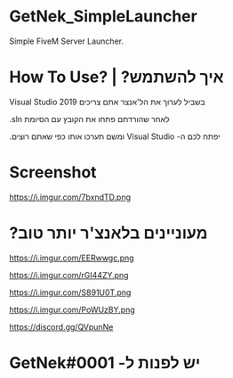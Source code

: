 # GetNek_SimpleLauncher
Simple FiveM Server Launcher.

# How To Use? | ?איך להשתמש
Visual Studio 2019 בשביל לערוך את הל'אנצר אתם צריכים

.sln לאחר שהורדתם פתחו את הקובץ עם הסיומת

.ומשם תערכו אותו כפי שאתם רוצים Visual Studio -יפתח לכם ה

# Screenshot

https://i.imgur.com/7bxndTD.png

# ?מעוניינים בלאנצ'ר יותר טוב

https://i.imgur.com/EERwwgc.png

https://i.imgur.com/rGI44ZY.png

https://i.imgur.com/S891U0T.png

https://i.imgur.com/PoWUzBY.png

https://discord.gg/QVpunNe

# GetNek#0001 -יש לפנות ל
